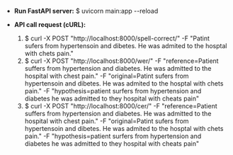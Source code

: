 - **Run FastAPI server:**
   $ uvicorn main:app --reload

- **API call request (cURL):**
  1. $ curl -X POST "http://localhost:8000/spell-correct/" -F "Patint sufers from hypertensoin and dibetes. He was admited to the hosptal with chets pain."
  2. $ curl -X POST "http://localhost:8000/wer/" -F "reference=Patient suffers from hypertension and diabetes. He was admitted to the hospital with chest pain." -F "original=Patint sufers from hypertensoin and dibetes. He was admited to the hosptal with chets pain." -F "hypothesis=patient surfers from hypertension and diabetes he was admitted to they hospital with cheats pain"
  3. $ curl -X POST "http://localhost:8000/cer/" -F "reference=Patient suffers from hypertension and diabetes. He was admitted to the hospital with chest pain." -F "original=Patint sufers from hypertensoin and dibetes. He was admited to the hosptal with chets pain." -F "hypothesis=patient surfers from hypertension and diabetes he was admitted to they hospital with cheats pain"
